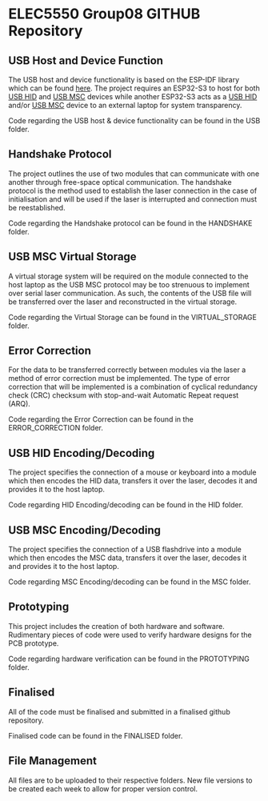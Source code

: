 # ELEC5550 Group08 GITHUB Repository

## USB Host and Device Function
The USB host and device functionality is based on the ESP-IDF library which can be found [here](https://github.com/espressif/esp-idf?tab=readme-ov-file). 
The project requires an ESP32-S3 to host for both [USB HID](https://github.com/espressif/esp-idf/tree/master/examples/peripherals/usb/host/hid) and [USB MSC](https://github.com/espressif/esp-idf/tree/master/examples/peripherals/usb/host/msc) devices while another ESP32-S3 acts as a [USB HID](https://github.com/espressif/esp-idf/tree/master/examples/peripherals/usb/device/tusb_hid) and/or [USB MSC](https://github.com/espressif/esp-idf/tree/master/examples/peripherals/usb/device/tusb_msc) device to an external laptop for system transparency.

Code regarding the USB host & device functionality can be found in the USB folder.

## Handshake Protocol
The project outlines the use of two modules that can communicate with one another through free-space optical communication. The handshake protocol is the method used to establish the laser connection in the case of initialisation and will be used if the laser is interrupted and connection must be reestablished. 

Code regarding the Handshake protocol can be found in the HANDSHAKE folder.

## USB MSC Virtual Storage
A virtual storage system will be required on the module connected to the host laptop as the USB MSC protocol may be too strenuous to implement over serial laser communication. As such, the contents of the USB file will be transferred over the laser and reconstructed in the virtual storage.

Code regarding the Virtual Storage can be found in the VIRTUAL_STORAGE folder.

## Error Correction
For the data to be transferred correctly between modules via the laser a method of error correction must be implemented. The type of error correction that will be implemented is a combination of cyclical redundancy check (CRC) checksum with stop-and-wait Automatic Repeat request (ARQ).

Code regarding the Error Correction can be found in the ERROR_CORRECTION folder.

## USB HID Encoding/Decoding
The project specifies the connection of a mouse or keyboard into a module which then encodes the HID data, transfers it over the laser, decodes it and provides it to the host laptop.

Code regarding HID Encoding/decoding can be found in the HID folder.

## USB MSC Encoding/Decoding
The project specifies the connection of a USB flashdrive into a module which then encodes the MSC data, transfers it over the laser, decodes it and provides it to the host laptop.

Code regarding MSC Encoding/decoding can be found in the MSC folder.

## Prototyping
This project includes the creation of both hardware and software. Rudimentary pieces of code were used to verify hardware designs for the PCB prototype.

Code regarding hardware verification can be found in the PROTOTYPING folder.

## Finalised
All of the code must be finalised and submitted in a finalised github repository.

Finalised code can be found in the FINALISED folder.

## File Management
All files are to be uploaded to their respective folders. New file versions to be created each week to allow for proper version control.
